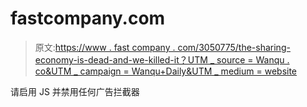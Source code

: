 # fastcompany.com

> 原文:[https://www . fast company . com/3050775/the-sharing-economy-is-dead-and-we-killed-it？UTM _ source = Wanqu . co&UTM _ campaign = Wanqu+Daily&UTM _ medium = website](https://www.fastcompany.com/3050775/the-sharing-economy-is-dead-and-we-killed-it?utm_source=wanqu.co&utm_campaign=Wanqu+Daily&utm_medium=website)

请启用 JS 并禁用任何广告拦截器